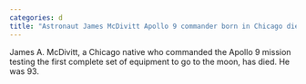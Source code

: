 ```yaml
---
categories: d
title: "Astronaut James McDivitt Apollo 9 commander born in Chicago dies at 93"
---
```

James A. McDivitt, a Chicago native who commanded the Apollo 9 mission testing the first complete set of equipment to go to the moon, has died. He was 93.